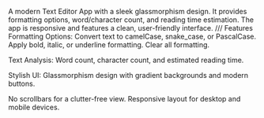A modern Text Editor App with a sleek glassmorphism design. It provides formatting options, word/character count, and reading time estimation.
The app is responsive and features a clean, user-friendly interface.
/// Features
Formatting Options: Convert text to camelCase, snake_case, or PascalCase.
Apply bold, italic, or underline formatting.
Clear all formatting.

Text Analysis: Word count, character count, and estimated reading time.

Stylish UI: Glassmorphism design with gradient backgrounds and modern buttons.

No scrollbars for a clutter-free view.
Responsive layout for desktop and mobile devices.


